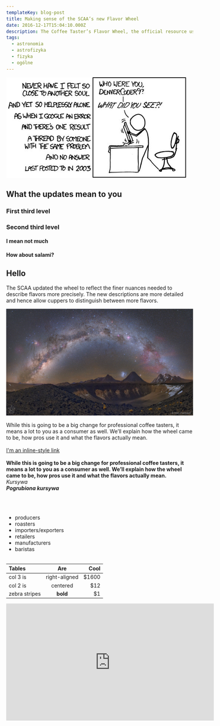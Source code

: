 ```yaml
---
templateKey: blog-post
title: Making sense of the SCAA’s new Flavor Wheel
date: 2016-12-17T15:04:10.000Z
description: The Coffee Taster’s Flavor Wheel, the official resource used by coffee tasters, has been revised for the first time this year.
tags:
  - astronomia
  - astrofizyka
  - fizyka
  - ogólne
---
```


![Alt](./meme.jpg 'Example image title')

## What the updates mean to you

### First third level

### Second third level

#### I mean not much

#### How about salami?

## Hello

The SCAA updated the wheel to reflect the finer nuances needed to describe flavors more precisely. The new descriptions are more detailed and hence allow cuppers to distinguish between more flavors.

![Alt](./sky.jpg 'Some longer title')

While this is going to be a big change for professional coffee tasters, it means a lot to you as a consumer as well. We’ll explain how the wheel came to be, how pros use it and what the flavors actually mean.
<br />
<br />
[I'm an inline-style link](https://www.google.com)
<br />
<br />
**While this is going to be a big change for professional coffee tasters, it means a lot to you as a consumer as well. We’ll explain how the wheel came to be, how pros use it and what the flavors actually mean.**  
_Kursywa_  
**_Pogrubiona kursywa_**

<br />
<br />

- producers
- roasters
- importers/exporters
- retailers
- manufacturers
- baristas
  <br />
  <br />

| Tables        |      Are      |   Cool |
| :------------ | :-----------: | -----: |
| col 3 is      | right-aligned | \$1600 |
| col 2 is      |   centered    |   \$12 |
| zebra stripes |   **bold**    |    \$1 |

<iframe width="560" height="315" src="https://www.youtube.com/embed/mD6pbCSeWLs" frameborder="0" allow="accelerometer; autoplay; encrypted-media; gyroscope; picture-in-picture" allowfullscreen></iframe>
